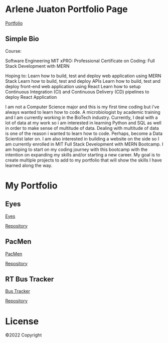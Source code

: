 # Arlene Juaton Portfolio Page

<a href="https://arlenejuaton.github.io">Portfolio</a>

## Simple Bio

Course:

Software Engineering MIT xPRO: Professional Certificate on Coding: Full Stack Development with MERN

Hoping to: Learn how to build, test and deploy web application using MERN Stack Learn how to build, test and deploy APIs Learn how to build, test and deploy front-end web application using React Learn how to setup Continuous Integration (CI) and Continuous Delivery (CD) pipelines to deploy React Application

I am not a Computer Science major and this is my first time coding but i've always wanted to learn how to code. A microbiologist by academic training and I am currently working in the BioTech industry. Currently, I deal with a lot of data at my work so i am interested in learning Python and SQL as well in order to make sense of multitude of data. Dealing with multitude of data is one of the reason i wanted to learn how to code. Perhaps, become a Data Scientist later on. I am also interested in building a website on the side so I am currently enrolled in MIT Full Stack Development with MERN Bootcamp. I am hoping to start on my coding journey with this bootcamp with the intention on expanding my skills and/or starting a new career. My goal is to create multiple projects to add to my portfolio that will show the skills I have learned along the way.

# My Portfolio

## Eyes
<a href="https://arlenejuaton.github.io/eye-exercise/eyes.html">Eyes</a>

<a href="https://github.com/ArleneJuaton/Eye-Exercise">Repository</a>

## PacMen
<a href="https://arlenejuaton.github.io/PacMen%20Exercise/PacMen.html">PacMen</a>

<a href="https://github.com/ArleneJuaton/PacMen-Exercise">Repository</a>

## RT Bus Tracker
<a href="https://arlenejuaton.github.io/RT-Bus-Tracker/bustracker.html">Bus Tracker</a>

<a href="https://github.com/ArleneJuaton/Real-Time-Bus-Tracking">Repository</a>

# License
©2022 Copyright

